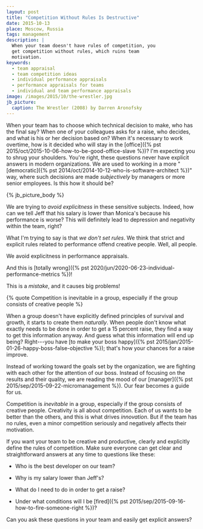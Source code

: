 ```yaml
---
layout: post
title: "Competition Without Rules Is Destructive"
date: 2015-10-13
place: Moscow, Russia
tags: management
description: |
  When your team doesn't have rules of competition, you
  get competition without rules, which ruins team
  motivation.
keywords:
  - team appraisal
  - team competition ideas
  - individual performance appraisals
  - performance appraisals for teams
  - individual and team performance appraisals
image: /images/2015/10/the-wrestler.jpg
jb_picture:
  caption: The Wrestler (2008) by Darren Aronofsky
---
```


When your team has to choose which technical decision to make,
who has the final say? When one of your colleagues asks
for a raise, who decides, and what is his or her decision based on?
When it's necessary to work overtime, how is it decided
who will stay in the [office]({% pst 2015/oct/2015-10-06-how-to-be-good-office-slave %})?
I'm expecting you to shrug your shoulders. You're right, these questions never
have explicit answers in modern organizations. We are used to working
in a more "[democratic]({% pst 2014/oct/2014-10-12-who-is-software-architect %})"
way, where such decisions are made
_subjectively_ by managers or more senior employees.
Is this how it should be?

<!--more-->

{% jb_picture_body %}

We are trying to _avoid explicitness_ in these sensitive subjects. Indeed,
how can we tell Jeff that his salary is lower than
Monica's because his performance is worse?
This will definitely lead to depression and negativity
within the team, right?

What I'm trying to say is that _we don't set rules_. We think that
strict and explicit rules related to performance
offend creative people. Well, all people.

We avoid explicitness in performance appraisals.

And this is [totally wrong]({% pst 2020/jun/2020-06-23-individual-performance-metrics %})!

This is a _mistake_, and it causes big problems!

{% quote Competition is inevitable in a group, especially if the group consists of creative people %}

When a group doesn't have explicitly defined principles of
survival and growth, it starts to create them _naturally_. When
people don't know what exactly needs to be done in order to get
a 15 percent raise, they find a way to get this information anyway. And guess what
this information will end up being? Right---you have
[to make your boss happy]({% pst 2015/jan/2015-01-26-happy-boss-false-objective %});
that's how your chances for a raise improve.

Instead of working toward the goals set by the organization,
we are fighting with each other for the attention of our boss.
Instead of focusing on the results and their quality, we
are reading the mood of our
[manager]({% pst 2015/sep/2015-09-22-micromanagement %}). Our fear becomes a guide for us.

Competition is _inevitable_ in a group, especially if the group consists
of creative people. Creativity is all about competition. Each of us
wants to be better than the others, and this is what drives _innovation_.
But if the team has no rules, even a minor competition seriously
and negatively affects their motivation.

If you want your team to be creative and productive, clearly and explicitly
define the rules of competition. Make sure everyone can get clear and
straightforward answers at any time to questions like these:

  * Who is the best developer on our team?

  * Why is my salary lower than Jeff's?

  * What do I need to do in order to get a raise?

  * Under what conditions will I be [fired]({% pst 2015/sep/2015-09-16-how-to-fire-someone-right %})?

Can you ask these questions in your team and easily
get explicit answers?
